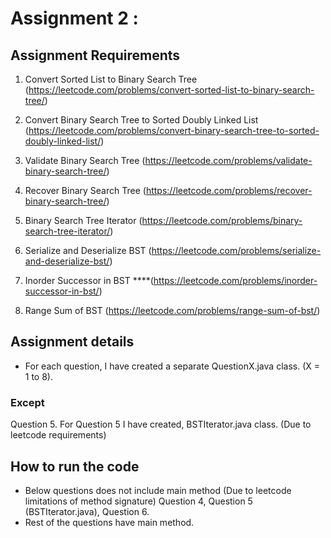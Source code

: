 # Assignment 2 : 

## Assignment Requirements

1. Convert Sorted List to Binary Search Tree (https://leetcode.com/problems/convert-sorted-list-to-binary-search-tree/)

2. Convert Binary Search Tree to Sorted Doubly Linked List (https://leetcode.com/problems/convert-binary-search-tree-to-sorted-doubly-linked-list/)

3. Validate Binary Search Tree (https://leetcode.com/problems/validate-binary-search-tree/)

4. Recover Binary Search Tree (https://leetcode.com/problems/recover-binary-search-tree/)

5. Binary Search Tree Iterator (https://leetcode.com/problems/binary-search-tree-iterator/)

6. Serialize and Deserialize BST (https://leetcode.com/problems/serialize-and-deserialize-bst/)

7. Inorder Successor in BST ****(https://leetcode.com/problems/inorder-successor-in-bst/)

8. Range Sum of BST (https://leetcode.com/problems/range-sum-of-bst/)

## Assignment details
- For each question, I have created a separate QuestionX.java class. (X = 1 to 8). 
### Except
Question 5. For Question 5 I have created, BSTIterator.java class. (Due to leetcode requirements)

## How to run the code

- Below questions does not include main method (Due to leetcode limitations of method signature)
Question 4, Question 5 (BSTIterator.java), Question 6.
- Rest of the questions have main method.
